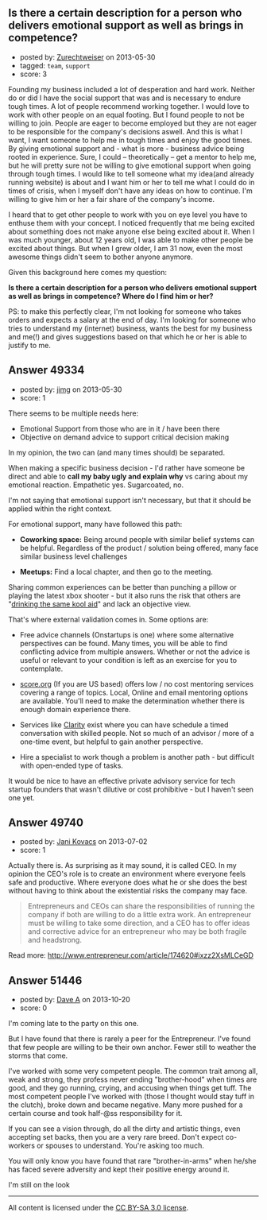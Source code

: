 ## Is there a certain description for a person who delivers emotional support as well as brings in competence?

- posted by: [Zurechtweiser](https://stackexchange.com/users/-1/18123-zurechtweiser) on 2013-05-30
- tagged: `team`, `support`
- score: 3

Founding my business included a lot of desperation and hard work. Neither do or did I have the social support that was and is necessary to endure tough times. A lot of people recommend working together. I would love to work with other people on an equal footing. But I found people to not be willing to join. People are eager to become employed but they are not eager to be responsible for the company's decisions aswell. And this is what I want, I want someone to help me in tough times and enjoy the good times. By giving emotional support and - what is more - business advice being rooted in experience. Sure, I could – theoretically – get a mentor to help me, but he will pretty sure not be willing to give emotional support when going through tough times. I would like to tell someone what my idea(and already running website) is about and I want him or her to tell me what I could do in times of crisis, when I myself don't have any ideas on how to continue. I'm willing to give him or her a fair share of the company's income.

I heard that to get other people to work with you on eye level you have to enthuse them with your concept. I noticed frequently that me being excited about something does not make anyone else being excited about it. When I was much younger, about 12 years old, I was able to make other people be excited about things. But when I grew older, I am 31 now, even the most awesome things didn't seem to bother anyone anymore.

Given this background here comes my question: 

**Is there a certain description for a person who delivers emotional support as well as brings in competence? Where do I find him or her?**

PS: to make this perfectly clear, I'm not looking for someone who takes orders and expects a salary at the end of day. I'm looking for someone who tries to understand my (internet) business, wants the best for my business and me(!) and gives suggestions based on that which he or her is able to justify to me.


## Answer 49334

- posted by: [jimg](https://stackexchange.com/users/-1/2380-jimg) on 2013-05-30
- score: 1

<p>There seems to be multiple needs here:</p>

<ul>
<li>Emotional Support from those who are in it / have been there</li>
<li>Objective on demand advice to support critical decision making</li>
</ul>

<p>In my opinion, the two can (and many times should) be separated.</p>

<p>When making a specific business decision - I'd rather have someone be direct and able to <strong>call my baby ugly and explain why</strong> vs caring about my emotional reaction. Empathetic yes. Sugarcoated, no. </p>

<p>I'm not saying that emotional support isn't necessary, but that it should be applied within the right context.  </p>

<p>For emotional support, many have followed this path:</p>

<ul>
<li><p><strong>Coworking space:</strong> Being around people with similar belief systems
can be helpful.  Regardless of the product / solution being offered,
many face similar business level challenges</p></li>
<li><p><strong>Meetups:</strong>  Find a local chapter, and then go to the meeting.</p></li>
</ul>

<p>Sharing common experiences can be better than punching a pillow or playing the latest xbox shooter - but it also runs the risk that others are "<a href="http://en.wikipedia.org/wiki/Drinking_the_Kool-Aid" rel="nofollow">drinking the same kool aid</a>" and lack an objective view.</p>

<p>That's where external validation comes in. Some options are:</p>

<ul>
<li><p>Free advice channels (Onstartups is one)
where some alternative perspectives can be found. Many times, you
will be able to find conflicting advice from multiple answers.
Whether or not the advice is useful or relevant to your condition is
left as an exercise for you to contemplate.</p></li>
<li><p><a href="http://score.org" rel="nofollow">score.org</a> (If you are US based) 
offers low / no cost mentoring services covering a range of topics.
Local, Online and email mentoring options are available.  You'll need
to make the determination whether there is enough domain experience
there.</p></li>
<li><p>Services like <a href="http://clarity.fm" rel="nofollow">Clarity</a> exist where you can have 
schedule a timed conversation with skilled people. Not so much of an
advisor / more of a one-time event, but helpful to gain another
perspective.</p></li>
<li><p>Hire a specialist to work though a problem is another path - but
difficult with open-ended type of tasks.</p></li>
</ul>

<p>It would be nice to have an effective private advisory service for tech startup founders that wasn't dilutive or cost prohibitive - but I haven't seen one yet. </p>



## Answer 49740

- posted by: [Jani Kovacs](https://stackexchange.com/users/-1/25417-jani-kovacs) on 2013-07-02
- score: 1

Actually there is. As surprising as it may sound, it is called CEO. In my opinion the CEO's role is to create an environment where everyone feels safe and productive. Where everyone does what he or she does the best without having to think about the existential risks the company may face.

> Entrepreneurs and CEOs can share the responsibilities of running the company if both are willing to do a little extra work. An entrepreneur must be willing to take some direction, and a CEO has to offer ideas and corrective advice for an entrepreneur who may be both fragile and headstrong.

Read more: http://www.entrepreneur.com/article/174620#ixzz2XsMLCeGD

  [1]: http://www.entrepreneur.com/article/174620


## Answer 51446

- posted by: [Dave A](https://stackexchange.com/users/-1/28342-dave-a) on 2013-10-20
- score: 0

<p>I'm coming late to the party on this one.</p>

<p>But I have found that there is rarely a peer for the Entrepreneur. I've found that few people are willing to be their own anchor. Fewer still to weather the storms that come.</p>

<p>I've worked with some very competent people. The common trait among all, weak and strong, they profess never ending "brother-hood" when times are good, and they go running, crying, and accusing when things get tuff. The most competent people I've worked with (those I thought would stay tuff in the clutch), broke down and became negative. Many more pushed for a certain course and took half-@ss responsibility for it.</p>

<p>If you can see a vision through, do all the dirty and artistic things, even accepting set backs, then you are a very rare breed. Don't expect co-workers or spouses to understand. You're asking too much.</p>

<p>You will only know you have found that rare "brother-in-arms" when he/she has faced severe adversity and kept their positive energy around it.</p>

<p>I'm still on the look </p>




---

All content is licensed under the [CC BY-SA 3.0 license](https://creativecommons.org/licenses/by-sa/3.0/).
